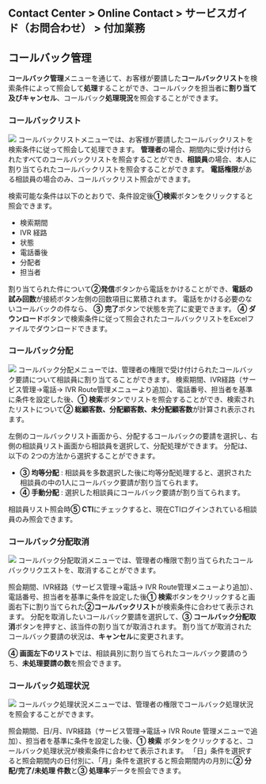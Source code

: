 ## Contact Center > Online Contact > サービスガイド（お問合わせ） > 付加業務

## コールバック管理
**コールバック管理**メニューを通じて、お客様が要請した**コールバックリスト**を検索条件によって照会して**処理**することができ、コールバックを担当者に**割り当て及びキャンセル**、コールバック**処理現況**を照会することができます。

### コールバックリスト
![](http://static.toastoven.net/prod_contact_center/2.2.8-(1)_ja.png)
コールバックリストメニューでは、お客様が要請したコールバックリストを検索条件に従って照会して処理できます。 **管理者**の場合、期間内に受け付けられたすべてのコールバックリストを照会することができ、**相談員**の場合、本人に割り当てられたコールバックリストを照会することができます。 **電話権限**がある相談員の場合のみ、コールバックリスト照会ができます。

検索可能な条件は以下のとおりで、条件設定後**①検索**ボタンをクリックすると照会できます。

- 検索期間
- IVR 経路
- 状態 
- 電話番後
- 分配者
- 担当者 

割り当てられた件について**②発信**ボタンから電話をかけることができ、**電話の試み回数**が接続ボタン左側の回数項目に累積されます。
電話をかける必要のないコールバックの件なら、  **③ 完了**ボタンで状態を完了に変更できます。
**④  ダウンロード**ボタンで検索条件に従って照会されたコールバックリストをExcelファイルでダウンロードできます。

### コールバック分配
![](http://static.toastoven.net/prod_contact_center/2.2.8-(2)_ja.png)
コールバック分配メニューでは、管理者の権限で受け付けられたコールバック要請について相談員に割り当てることができます。 
検索期間、IVR経路（サービス管理→電話→  IVR  Route管理メニューより追加）、電話番号、担当者を基準に条件を設定した後、**① 検索**ボタンでリストを照会することができ、検索されたリストについて**② 総顧客数、分配顧客数、未分配顧客数**が計算され表示されます。

左側のコールバックリスト画面から、分配するコールバックの要請を選択し、右側の相談員リスト画面から相談員を選択して、分配処理ができます。
分配は、以下の  2つの方法から選択することができます。

- **③ 均等分配** : 相談員を多数選択した後に均等分配処理すると、選択された相談員の中の1人にコールバック要請が割り当てられます。 
- **④ 手動分配** : 選択した相談員にコールバック要請が割り当てられます。

相談員リスト照会時**⑤  CTI**にチェックすると、現在CTIログインされている相談員のみ照会できます。

### コールバック分配取消
![](http://static.toastoven.net/prod_contact_center/2.2.8-(3)_ja.png)
コールバック分配取消メニューでは、管理者の権限で割り当てられたコールバックリクエストを、取消することができます。

照会期間、IVR経路（サービス管理→電話→  IVR  Route管理メニューより追加）、電話番号、担当者を基準に条件を設定した後**① 検索**ボタンをクリックすると画面右下に割り当てられた**②コールバックリスト**が検索条件に合わせて表示されます。 分配を取消したいコールバック要請を選択して、**③ コールバック分配取消**ボタンを押すと、該当件の割り当てが取消されます。 割り当てが取消されたコールバック要請の状況は、**キャンセル**に変更されます。

**④ 画面左下のリスト**では、相談員別に割り当てられたコールバック要請のうち、**未処理要請の数**を照会できます。

### コールバック処理状況
![](http://static.toastoven.net/prod_contact_center/2.2.8-(4)_ja.png)
コールバック処理状況メニューでは、管理者の権限でコールバック処理状況を照会することができます。

照会期間、日/月、IVR経路（サービス管理→電話→  IVR  Route  管理メニューで追加）、担当者を基準に条件を設定した後、**① 検索**  ボタンをクリックすると、コールバック処理状況が検索条件に合わせて表示されます。 「日」条件を選択すると照会期間内の日付別に、「月」条件を選択すると照会期間内の月別に**② 分配/完了/未処理 件数**と**③ 処理率**データを照会できます。
